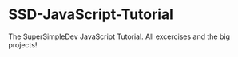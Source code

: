 # SSD-JavaScript-Tutorial
The SuperSimpleDev JavaScript Tutorial. All excercises and the big projects!
